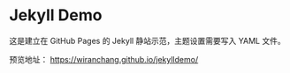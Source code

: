 # Jekyll Demo

这是建立在 GitHub Pages 的 Jekyll 静站示范，主题设置需要写入 YAML 文件。

预览地址：
https://wiranchang.github.io/jekylldemo/
